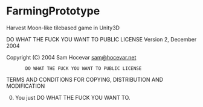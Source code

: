 FarmingPrototype
================

Harvest Moon-like tilebased game in Unity3D

 DO WHAT THE FUCK YOU WANT TO PUBLIC LICENSE
          Version 2, December 2004

Copyright (C) 2004 Sam Hocevar <sam@hocevar.net>

           DO WHAT THE FUCK YOU WANT TO PUBLIC LICENSE
TERMS AND CONDITIONS FOR COPYING, DISTRIBUTION AND MODIFICATION

 0. You just DO WHAT THE FUCK YOU WANT TO.
